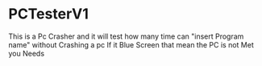 # PCTesterV1

This is a Pc Crasher and it will test how many time can "insert Program name" without Crashing a pc
If it Blue Screen that mean the PC is not Met you Needs
